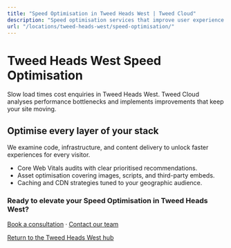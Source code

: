 ```yaml
---
title: "Speed Optimisation in Tweed Heads West | Tweed Cloud"
description: "Speed optimisation services that improve user experience for Tweed Heads West visitors."
url: "/locations/tweed-heads-west/speed-optimisation/"
---
```


# Tweed Heads West Speed Optimisation

Slow load times cost enquiries in Tweed Heads West. Tweed Cloud analyses performance bottlenecks and implements improvements that keep your site moving.

## Optimise every layer of your stack

We examine code, infrastructure, and content delivery to unlock faster experiences for every visitor.

- Core Web Vitals audits with clear prioritised recommendations.
- Asset optimisation covering images, scripts, and third-party embeds.
- Caching and CDN strategies tuned to your geographic audience.

### Ready to elevate your Speed Optimisation in Tweed Heads West?

[Book a consultation](/consultation/) · [Contact our team](/contact/)

[Return to the Tweed Heads West hub](/locations/tweed-heads-west/)
